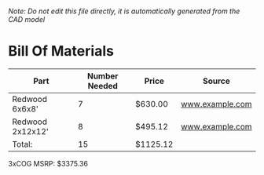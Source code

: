 ###### Note: Do not edit this file directly, it is automatically generated from the CAD model 
# Bill Of Materials 
 |Part|Number Needed|Price|Source| 
 |----|----------|-----|-----|
|Redwood 6x6x8'|7|$630.00|www.example.com|
|Redwood 2x12x12'|8|$495.12|www.example.com|
|Total: |15|$1125.12| |

 3xCOG MSRP: $3375.36